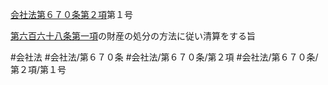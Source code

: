 [会社法第６７０条第２項](会社法＿＿＿＿第６７０条第２項)第１号

[第六百六十八条第一項](会社法＿＿＿＿第６６８条第１項)の財産の処分の方法に従い清算をする旨


#会社法
#会社法/第６７０条
#会社法/第６７０条/第２項
#会社法/第６７０条/第２項/第１号
